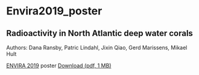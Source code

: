 # Envira2019_poster
## Radioactivity in North Atlantic deep water corals
Authors: Dana Ransby, Patric Lindahl, Jixin Qiao, Gerd Marissens, Mikael Hult 

[ENVIRA 2019](http://www.envira2019.cz/ "ENVIRA home page") poster
[Download (pdf, 1 MB)](https://github.com/Danapit/Envira2019_poster/blob/master/ENVIRA2019_Ransby.pdf)
